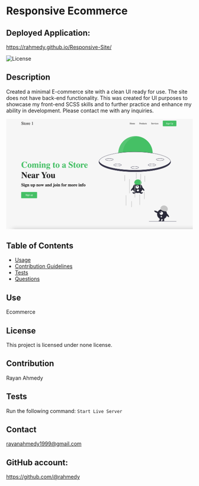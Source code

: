 # Responsive Ecommerce 

## Deployed Application:
https://rahmedy.github.io/Responsive-Site/
 
    
![License](https://img.shields.io/badge/License-none-blue.svg)
## Description
Created a minimal E-commerce site with a clean UI ready for use. The site does not have back-end functionality. This was created for UI purposes to showcase my front-end SCSS skills and to further practice and enhance my ability in development. Please contact me with any inquiries.

![License](images/demo.png)

## Table of Contents
* [Usage](#usage)
* [Contribution Guidelines](#contribution-guidelines)
* [Tests](#tests)
* [Questions](#questions)

## Use
Ecommerce 
## License
This project is licensed under none license.
## Contribution 
Rayan Ahmedy
## Tests
Run the following command:
``` Start Live Server ```


## Contact 
rayanahmedy1999@gmail.com

## GitHub account:  
https://github.com/@rahmedy
